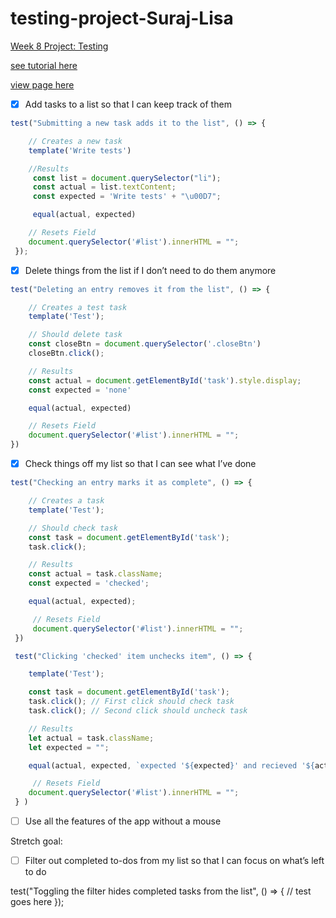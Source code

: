 # testing-project-Suraj-Lisa
[Week 8 Project: Testing](https://learn.foundersandcoders.com/course/syllabus/pre-apprenticeship/testing/project/)

[see tutorial here](https://www.w3schools.com/howto/howto_js_todolist.asp)

[view page here](https://fac25.github.io/testing-project-Suraj-Lisa/)

- [x] Add tasks to a list so that I can keep track of them
     
```js
test("Submitting a new task adds it to the list", () => {

    // Creates a new task
    template('Write tests')

    //Results
     const list = document.querySelector("li");
     const actual = list.textContent;
     const expected = 'Write tests' + "\u00D7";

     equal(actual, expected)

    // Resets Field
    document.querySelector('#list').innerHTML = "";
 });
```

- [x] Delete things from the list if I don’t need to do them anymore

```js
test("Deleting an entry removes it from the list", () => {

    // Creates a test task
    template('Test');

    // Should delete task
    const closeBtn = document.querySelector('.closeBtn')
    closeBtn.click();

    // Results
    const actual = document.getElementById('task').style.display;
    const expected = 'none'

    equal(actual, expected)

    // Resets Field
    document.querySelector('#list').innerHTML = "";
})
```

- [x] Check things off my list so that I can see what I’ve done

```js
test("Checking an entry marks it as complete", () => {

    // Creates a task
    template('Test');

    // Should check task
    const task = document.getElementById('task');
    task.click();

    // Results
    const actual = task.className;
    const expected = 'checked';

    equal(actual, expected);

     // Resets Field
     document.querySelector('#list').innerHTML = "";
 })

 test("Clicking 'checked' item unchecks item", () => {

    template('Test');

    const task = document.getElementById('task');
    task.click(); // First click should check task
    task.click(); // Second click should uncheck task

    // Results
    let actual = task.className;
    let expected = "";

    equal(actual, expected, `expected '${expected}' and recieved '${actual}'`)

     // Resets Field
    document.querySelector('#list').innerHTML = "";
 } )
```

- [ ] Use all the features of the app without a mouse

Stretch goal:
- [ ] Filter out completed to-dos from my list so that I can focus on what’s left to do

test("Toggling the filter hides completed tasks from the list", () => {
  // test goes here
});